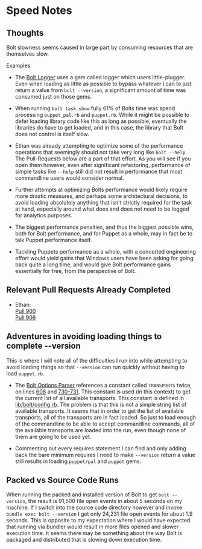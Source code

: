 # Speed Notes

## Thoughts

Bolt slowness seems caused in large part by consuming resources that are themselves slow.

Examples

- The [Bolt Logger][1] uses a gem called logger which users little-plugger. Even when loading as little as possible to bypass whatever I can to just return a value from `bolt --version`, a significant amount of time was consumed just on those gems.

- When running `bolt task show` fully 61% of Bolts time was spend processing `puppet_pal.rb` and `puppet.rb`. While it might be possible to defer loading library code like this as long as possible, eventually the libraries do have to get loaded, and in this case, the library that Bolt does not control is itself slow.

- Ethan was already attempting to optimize some of the performance operations that seemingly should not take very long like `bolt --help`. The Pull-Requests below are a part of that effort. As you will see if you open them however, even after significant refactoring, performance of simple tasks like `--help` still did not result in performance that most commandline users would consider normal.

- Further attempts at optimizing Bolts performance would likely require more drastic measures, and perhaps some architectural decisions, to avoid loading absolutely anything that isn't strictly required for the task at hand, especially around what does and does not need to be logged for analytics purposes.

- The biggest performance penalties, and thus the biggest possible wins, both for Bolt performance, and for Puppet as a whole, may in fact be to talk Puppet performance itself.

- Tackling Puppets performance as a whole, with a concerted engineering effort would yield gains that Windows users have been asking for going back quite a long time, and would give Bolt performance gains essentially for free, from the perspective of Bolt.

## Relevant Pull Requests Already Completed

- Ethan:  
  [Pull 900](https://github.com/puppetlabs/bolt/pull/900/files)  
  [Pull 906](https://github.com/puppetlabs/bolt/pull/906/files)

## Adventures in avoiding loading things to complete --version

This is where I will note all of the difficulties I run into while attempting to avoid loading things so that `--version` can run quickly without having to load `puppet.rb`.

- The [Bolt Options Parser][2] references a constant called `TRANSPORTS` twice, on lines [608][3] and [730-731][4]. This constant is used (in this context) to get the current list of all available transports. This constant is defined in [lib/bolt/config.rb][5]. The problem is that this is not a simple string list of available transports. It seems that in order to get the list of available transports, all of the transports are in fact loaded. So just to load enough of the commandline to be able to accept commandline commands, all of the available transports are loaded into the run, even though none of them are going to be used yet.

- Commenting out every requires statement I can find and only adding back the bare minimum requires I need to make `--version` return a value still results in loading `puppet/pal` and `puppet` gems.

## Packed vs Source Code Runs

When running the packed and installed version of Bolt to get `bolt --version`, the result is 91,500 file open events in about 5 seconds on my machine. If I switch into the source code directory however and invoke `bundle exec bolt --version` I get only 24,231 file open events for about 1.9 seconds. This is opposite to my expectation where I would have expected that running via bundler would result in more files opened and slower execution time. It seems there may be something about the way Bolt is packaged and distributed that is slowing down execution time.

<!-- Links -->

[1]: lib/bolt/logger.rb
[2]: https://github.com/puppetlabs/bolt/blob/master/lib/bolt/bolt_option_parser.rb
[3]: https://github.com/puppetlabs/bolt/blob/master/lib/bolt/bolt_option_parser.rb#L608
[4]: https://github.com/puppetlabs/bolt/blob/master/lib/bolt/bolt_option_parser.rb#L730-L731
[5]: lib\bolt\config.rb
